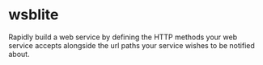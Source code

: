 # wsblite
Rapidly build a web service by defining the HTTP methods your web service accepts alongside the url paths your service wishes to be notified about.
